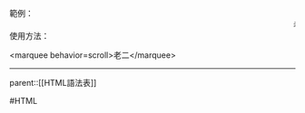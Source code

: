範例：
<marquee behavior=scroll>老二</marquee>
使用方法：

\<marquee behavior=scroll\>老二\<\/marquee\>
- - -
parent::[[HTML語法表]]

#HTML 